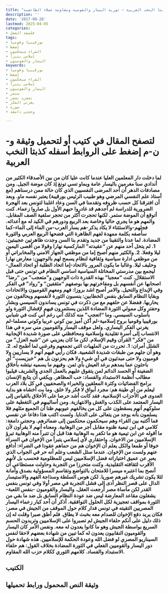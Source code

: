 ```yaml
---
title: "كذبتا النخب العربية – ثورية اليسار والقومية ومقاومة عملاء الطائفية"
description: ''
date: '2017-09-28'
lastmod: 2025-04-05
categories:
- فلسفة العقل
tags:
- بورقيبيا وقوميا
- إضغط
- القراء سيحكمون
- إسلامي يتبرأ
- اليسار والقوميون
keywords:
- بورقيبيا وقوميا
- إضغط
- القراء سيحكمون
- إسلامي يتبرأ
- اليسار والقوميون
- ستمر
- تحجرت تحجر
- يغرني الفكر
- صورة
- وحجتي دامغة

---
```

# **لتصفح المقال في كتيب أو لتحميل وثيقة و-ن-م إضغط على الروابط أسفله** **كذبتا النخب العربية**

### **لما دخلت دار المعلمين العليا عندما كانت عليا كان من بين الأصدقاء الكثير من أندادي سنا مغرمين باليسار عامة وبماو تسي تونغ إذ كان موضة الجيل.** **ومن مصادفات الدهر أن أحد المرضى النفسيين الذي كان حالة ممن درسناهم (مع أستاذ علم النفسي المرضي وهو طبيب الرئيس بورقيبة) يعتبر نفسه ماو.** **وبعد أن افترقنا كل حسب ظروفه وتقدمنا في السن وعاد اغلبنا لتونس بعد الهجرة الضرورية للدراسة لم أجدهم قد غادروا حبهم الأول بل صاروا زعماء.** **كنت أتوقع أن الموضة ستمر. لكنها تحجرت أكثر من تحجر سلفية الصف المقابل. والمهم هو ما يجري حاليا وخاصة بعد الربيع ودورهم في الكيد له مع أعدائه.** **فجلهم-والاستثناء لا يكاد يذكر-هم يسار العرب-من الماء إلى الماء-كما سأصفه بكلمة ممهدة لفهم الظاهرة التي فضحها الربيع العربي والثورة المضادة.** **لما عدنا والتقينا من جديد وتقدم بنا السن وجدت ظاهرتين عجيبتين:** **1. لم يتخل أحد منهم عن “عقيدته” الماركسية نهارا وقولا من أقصى اليمين ليلا وفعلا.** **2. والكثير منهم أصبح إما من موظفي الجهاز الامني والمخابراتي أو من موظفي ادارة سياسية وثقافية لنظام يسمح لهم بالوجهين: معارض نهارا وحليف ليلا.** **وغالبا ما يكون المرور بالاتحاد-إما اتحاد الطلبة أو اتحاد العمال-ليجمع بين مدرستي المخاتلة السياسية اساسي النظام في تونس حتى قبل الاستقلال.** **كنت “معجبا” بهذه القدرة ذات الوجهين و”متعجب” من “رضا” اصحابها عن أنفسهم بل ومفاخرتهم بها بوصفهم “مثقفين” و”رواد” في الفكر وفي الإبداع والتحيل.** **والامر أصبح اشد بروزا: فهم ومعهم القوميون والاتحادات وبقايا النظام السابق بنفس الخطابين: ينسبون الثورة لأنفسهم ويحالفون من يحاربها.** **ففضلا عن حلفهم مع من ذكرت في تونس يساندون السيسي وبشار وحفتر وكل ممولي الثورة المضادة اللذين يستثمرون فيهم لإفشال الثورة ولو بأسلوب السيسي.** **وما “اتعجب” منه كذلك أني رغم أني كنت في شبابي بورقيبيا وقوميا بروح إسلامية-لم أكن أميز بين كوني عربيا وكوني مسلما-لم يغرني الفكر اليساري.** **ولعل موقف اليسار والقوميين مني سره في هذا الانتساب إلى أسرة تقليدية وإسلامية ومحافظتي على صورة شديدة الإيجابية من “فكر” القرآن وقيم الإسلام.** **لكن ما كان يعزيني عن “شبه العزل” من الشلل أمران:** **1. تحررت من الملهيات التي تجمعهم وفرغني لما أطمح له.** **2. وهو أن جلهم من طبقات شديدة الشعبية.** **فكان رأيي فيهم أنهم لا يساريين ولا قوميون ولا حتى مبدئيون في أي شيء ولا هم يحزنون بل هم “خبزيست” أي باحثون عما يمدهم برغد العيش بأي ثمن.** **وفيهم ما يسميه نيتشه بأخلاق الضغينة أو الحسد الدائم لمن يتفوق عليهم بالعمل الجدي والشريف فيلبوا مطالب أنظمة الاستبداد والفساد: حب المظاهر.** **ويكفي أن يتابع الإنسان برامج الفضائيات وكثرة المعلقين والخبراء والصحفيين في كل بلاد العرب ليعلم من أي طينة هم: مجرد أبواق لا فكر ولا خلق.** **وما بت أخشاه هو بداية العدوى في الأحزاب الإسلامية. فقد كانت أشد حرصا على الأخلاق بالقياس إلى اليسار المعتمد على الكذب والغش والانتهازية.** **ومن أساليبهم في التغطية على سلوكهم أنهم يسقطون على كل من يخالفهم عيوبهم ظنا أن الجميع مثلهم فلا يسلمون بأنه يوجد من يتعالى على الدنايا.** **ولست اكتب هذا دفاعا عن نفسي فما أكتبه بين القراء وهم سيحكمون محتكمين إلى ضمائرهم. وحجتي دامغة: كلامي في ابن تيمية ظنوه مقابل أجر من الوهابية.** **ومعناه أنهم لا يقرأون لأن ما أقوله عن ابن تيمية هو ما تكفر به الوهابية هذا قبل أن تتبرأ منه الوهابية تبرؤ الإسلاميين من الاخوان.** **واحتقاري لأي إسلامي يتبرأ من الإخوان في السراء خوفا أو طمعا والكل يعلم أن الإخوان هم من حماهم عقودا في الضراء: أدافع عنهم ولست من الإخوان.** **عندما سئل الشعب وعلم أنه حر في الجواب الذي يعبر عن عميق اختياراته فضل الإسلاميين ليس للمظلومية فحسب بل لأنهم الأقرب لثقافته التقليدية.** **وكنت متحرزا من التجربة وحاولت مستطاعي أن أنصح بما اعتبره ميسرا للامتحان بالتواضع وتقاسم المسؤولية بصدق وأمانة لئلا يكون تشريك غيرهم صوريا.** **لكن هوس السلطة وسذاجة الفهم والاستيسار الدال على قصر النظر أدى إلى فشل التجربة في مصر أولا وفي تونس بنفس القدر لكن مأساة مصر أرجعت العقل.** **واليسار والقوميون -بنفس اللعبة-يشغلون مقاعد المعارضة ليس ضد عودة النظام السابق بل ضد ما بقي من الثورة بمواقف تعجيزية لكل الحلول التوافقية.** **أذكر أن أحد كبار زعماء اليسار المصريين التقيته في تونس فدار كلام حول الموقف من الجيش في مصر: فكان يريد دفع الإخوان للصدام معه بخبث لا يطاق. فلم أطق صبرا وقلت له إن ذلك دليل على أنكم حلفاء الجيش لم تصبروا على الإسلاميين وتريدون الحسم السريع بواسطة الجيش وهو ما كانوا يعدون له معه.** **ونفس الأمر كان اليسار والقوميون النقابيون يعدون له كما تبين من شهادة بعضهم لاحقا لنفس السيناريو المصري لو فضل الله وعودة الحكمة للإسلاميين.** **هذه شهادة حول دور اليسار والقوميين الفعلي في الثورة المضادة بخلاف القول: هم حلفاء الاستبداد والفساد. كلامهم الثوري ككلام حزب الله المقاوم.**

## الكتيب

## وثيقة النص المحمول ورابط تحميلها

###
